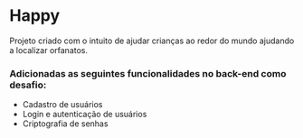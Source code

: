 # Happy
Projeto criado com o intuito de ajudar crianças ao redor do mundo ajudando a localizar orfanatos.

<h3>Adicionadas as seguintes funcionalidades no back-end como desafio:</h3>

<ul>
  <li>Cadastro de usuários</li>
  <li>Login e autenticação de usuários </li>
  <li>Criptografia de senhas</li>  
</ul>

